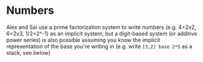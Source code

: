 # Numbers
Alex and Sai use a prime factorization system to write numbers (e.g. 4=2x2, 6=2x3, 1/2=2^-1) as an implicit system, but a digit-based system (or additive power series) is also possible assuming you know the implicit representation of the base you're writing in (e.g. write `[3,2] base 2*5` as a stack, see below)